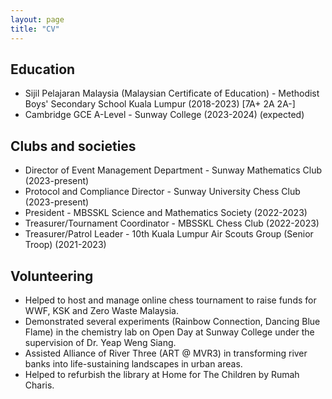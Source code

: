 ```yaml
---
layout: page
title: "CV"
---
```


## Education

- Sijil Pelajaran Malaysia (Malaysian Certificate of Education) - Methodist Boys' Secondary School Kuala Lumpur (2018-2023) \[7A+ 2A 2A-\]
- Cambridge GCE A-Level - Sunway College (2023-2024) (expected)

## Clubs and societies

- Director of Event Management Department - Sunway Mathematics Club (2023-present)
- Protocol and Compliance Director - Sunway University Chess Club (2023-present)
- President - MBSSKL Science and Mathematics Society (2022-2023)
- Treasurer/Tournament Coordinator - MBSSKL Chess Club (2022-2023)
- Treasurer/Patrol Leader - 10th Kuala Lumpur Air Scouts Group (Senior Troop) (2021-2023)

## Volunteering

- Helped to host and manage online chess tournament to raise funds for WWF, KSK and Zero Waste Malaysia.
- Demonstrated several experiments (Rainbow Connection, Dancing Blue Flame) in the chemistry lab on Open Day at Sunway College under the supervision of Dr. Yeap Weng Siang.
- Assisted Alliance of River Three (ART @ MVR3) in transforming river banks into life-sustaining landscapes in urban areas.
- Helped to refurbish the library at Home for The Children by Rumah Charis.
